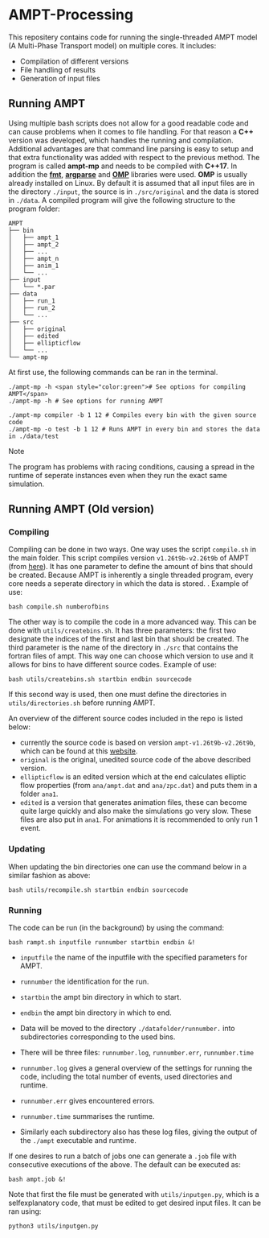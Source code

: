 # AMPT-Processing

This repositery contains code for running the single-threaded AMPT model (A Multi-Phase Transport model) on multiple cores. It includes:

- Compilation of different versions
- File handling of results
- Generation of input files

## Running AMPT

Using multiple bash scripts does not allow for a good readable code and can cause problems when it comes to file handling. For that reason a **C++** version was developed, which handles the running and compilation. Additional advantages are that command line parsing is easy to setup and that extra functionality was added with respect to the previous method.
The program is called **ampt-mp** and needs to be compiled with **C++17**. In addition the **[fmt](https://github.com/fmtlib/fmt)**, **[argparse](https://github.com/p-ranav/argparse)** and **[OMP](https://github.com/OpenMP/sources)** libraries were used. **OMP** is usually already installed on Linux.
By default it is assumed that all input files are in the directory `./input`, the source is in `./src/original` and the data is stored in `./data`. A compiled program will give the following structure to the program folder:

```
AMPT
├── bin
│   ├── ampt_1
│   ├── ampt_2
│   ├── ...
│   ├── ampt_n
│   ├── anim_1
│   └── ...
├── input
│   └── *.par
├── data
│   ├── run_1
│   ├── run_2
│   └── ...
├── src
│   ├── original
│   ├── edited
│   ├── ellipticflow
│   └── ...
└── ampt-mp
```

At first use, the following commands can be ran in the terminal.

```
./ampt-mp -h <span style="color:green"># See options for compiling AMPT</span>
./ampt-mp -h # See options for running AMPT

./ampt-mp compiler -b 1 12 # Compiles every bin with the given source code
./ampt-mp -o test -b 1 12 # Runs AMPT in every bin and stores the data in ./data/test
```

> [!NOTE]
> The program has problems with racing conditions, causing a spread in the runtime of seperate instances even when they run the exact same simulation.

## Running AMPT (Old version)

### Compiling

Compiling can be done in two ways. One way uses the script `compile.sh` in the main folder. This script compiles version `v1.26t9b-v2.26t9b` of AMPT (from [here](https://myweb.ecu.edu/linz/ampt/)). It has one parameter to define the amount of bins that should be created. Because AMPT is inherently a single threaded program, every core needs a seperate directory in which the data is stored. . Example of use:

```shell
bash compile.sh numberofbins
```

The other way is to compile the code in a more advanced way. This can be done with `utils/createbins.sh`. It has three parameters: the first two designate the indices of the first and last bin that should be created. The third parameter is the name of the directory in `./src` that contains the fortran files of ampt. This way one can choose which version to use and it allows for bins to have different source codes. Example of use:

```shell
bash utils/createbins.sh startbin endbin sourcecode
```

If this second way is used, then one must define the directories in `utils/directories.sh` before running AMPT.

An overview of the different source codes included in the repo is listed below:

- currently the source code is based on version `ampt-v1.26t9b-v2.26t9b`, which can be found at this [website](https://myweb.ecu.edu/linz/ampt/).
- `original` is the original, unedited source code of the above described version.
- `ellipticflow` is an edited version which at the end calculates elliptic flow properties (from `ana/ampt.dat` and `ana/zpc.dat`) and puts them in a folder `ana1`.
- `edited` is a version that generates animation files, these can become quite large quickly and also make the simulations go very slow. These files are also put in `ana1`. For animations it is recommended to only run 1 event.

### Updating

When updating the bin directories one can use the command below in a similar fashion as above:

```shell
bash utils/recompile.sh startbin endbin sourcecode
```

### Running

The code can be run (in the background) by using the command:

```shell
bash rampt.sh inputfile runnumber startbin endbin &!
```

- `inputfile` the name of the inputfile with the specified parameters for AMPT.
- `runnumber` the identification for the run.

- `startbin` the ampt bin directory in which to start.
- `endbin` the ampt bin directory in which to end.
- Data will be moved to the directory `./datafolder/runnumber.` into subdirectories corresponding to the used bins.
- There will be three files: `runnumber.log`, `runnumber.err`, `runnumber.time`
- `runnumber.log` gives a general overview of the settings for running the code, including the total number of events, used directories and runtime.
- `runnumber.err` gives encountered errors.
- `runnumber.time` summarises the runtime.
- Similarly each subdirectory also has these log files, giving the output of the `./ampt` executable and runtime.

If one desires to run a batch of jobs one can generate a `.job` file with consecutive executions of the above. The default can be executed as:

```shell
bash ampt.job &!
```

Note that first the file must be generated with `utils/inputgen.py`, which is a selfexplanatory code, that must be edited to get desired input files. It can be ran using:

```shell
python3 utils/inputgen.py
```
